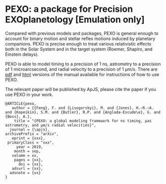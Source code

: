 # PEXO: a package for Precision EXOplanetology [Emulation only]

Compared with previous models and packages, PEXO is general enough to account for binary motion and stellar reflex motions induced by planetary companions. PEXO is precise enough to treat various relativistic effects both in the Solar System and in the target system (Roemer, Shapiro, and Einstein delays).

PEXO is able to model timing to a precision of 1 ns, astrometry to a precision of 1 microarcsecond, and radial velocity to a precision of 1 μm/s. There are [pdf](https://github.com/phillippro/pexo/blob/master/docs/manual.pdf) and [html](http://rpubs.com/Fabo/pexo) versions of the manual available for instructions of how to use PEXO.

The relevant paper will be published by ApJS, please cite the paper if you use PEXO in your work. 
```
@ARTICLE{pexo,
   author = {{Feng}, F. and {Lisogorskyi}, M. and {Jones}, H.~R.~A. and {Kopeikin}, S.M. and {Butler}, R.P. and {Anglada-Escude\e}, G. and {Boss}, A.},
    title = "{PEXO: a global modeling framework for ns timing, μas astrometry, and μm/s radial velocities}",
  journal = {\apjs},
archivePrefix = "arXiv",
   eprint = {xxx},
 primaryClass = "xxx",
     year = 2019,
    month = sep,
   volume = xx,
    pages = {xx},
      doi = {xx},
   adsurl = {xx},
  adsnote = {xx}
}
```

